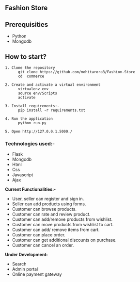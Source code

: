    ## Fashion Store 


## Prerequisities
- Python
- Mongodb

## How to start?
```
1. Clone the repository
      git clone https://github.com/mohitarora3/Fashion-Store
      cd  commerce

2. Create and activate a virtual environment
      virtualenv env 
      source env/Scripts
      activate
   
3. Install requirements:-
      pip install -r requirements.txt
    
4. Run the application
      python run.py
      
5. Open http://127.0.0.1.5000./

```

### Technologies used:-
 - Flask
 - Mongodb
 - Html
 - Css
 - Javascript
 - Ajax

  
 **Current Functionalities:-**
- User, seller can register and sign in.
- Seller can add products using forms.
- Customer can browse products.
- Customer can rate and review product.
- Customer can add/remove products from wishlist.
- Customer can move products from wishlist to cart.
- Customer can add/ remove items from cart.
- Customer can place order.
- Customer can get additional discounts on purchase.
- Customer can cancel an order.

**Under Development:**
- Search
- Admin portal
- Online payment gateway
